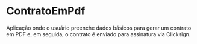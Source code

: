 # ContratoEmPdf
Aplicação onde o usuário preenche dados básicos para gerar um contrato em PDF e, em seguida, o contrato é enviado para assinatura via Clicksign.
